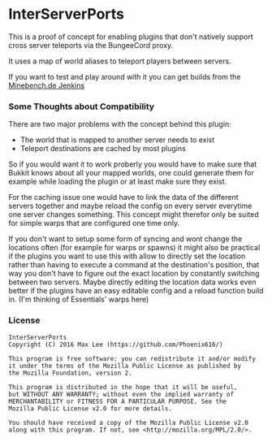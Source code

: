 # InterServerPorts
This is a proof of concept for enabling plugins that don't natively support cross server teleports via the BungeeCord proxy.

It uses a map of world aliases to teleport players between servers.

If you want to test and play around with it you can get builds from the [Minebench.de Jenkins](http://ci.minebench.de/job/InterServerPorts/)

### Some Thoughts about Compatibility

There are two major problems with the concept behind this plugin:
* The world that is mapped to another server needs to exist
* Teleport destinations are cached by most plugins

So if you would want it to work proberly you would have to make sure that Bukkit knows about all your mapped worlds, one could generate them for example while loading the plugin or at least make sure they exist.

For the caching issue one would have to link the data of the different servers together and maybe reload the config on every server everytime one server changes something. This concept might therefor only be suited for simple warps that are configured one time only.

If you don't want to setup some form of syncing and wont change the locations often (for example for warps or spawns) it might also be practical if the plugins you want to use this with allow to directly set the location rather than having to execute a command at the destination's position, that way you don't have to figure out the exact location by constantly switching between two servers. Maybe directly editing the location data works even better if the plugins have an easy editable config and a reload function build in. (I'm thinking of Essentials' warps here)

### License
```
InterServerPorts
Copyright (C) 2016 Max Lee (https://github.com/Phoenix616/)

This program is free software: you can redistribute it and/or modify
it under the terms of the Mozilla Public License as published by
the Mozilla Foundation, version 2.

This program is distributed in the hope that it will be useful,
but WITHOUT ANY WARRANTY; without even the implied warranty of
MERCHANTABILITY or FITNESS FOR A PARTICULAR PURPOSE. See the
Mozilla Public License v2.0 for more details.

You should have received a copy of the Mozilla Public License v2.0
along with this program. If not, see <http://mozilla.org/MPL/2.0/>.
```
